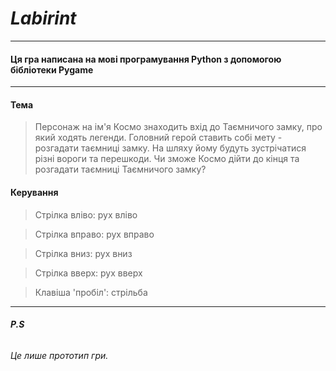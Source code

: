 # _Labirint_
___
#### Ця гра написана на мові програмування Python з допомогою бібліотеки Pygame
___

#### __Тема__
> Персонаж на ім'я Космо знаходить вхід до Таємничого замку, про який ходять легенди. Головний герой ставить собі мету - розгадати таємниці замку. На шляху йому будуть зустрічатися різні вороги та перешкоди. Чи зможе Космо дійти до кінця та розгадати таємниці Таємничого замку?

#### __Керування__ 
> Стрілка вліво: рух вліво

> Стрілка вправо: рух вправо

> Стрілка вниз: рух вниз

> Стрілка вверх: рух вверх

> Клавіша 'пробіл': стрільба

___
###### ___P.S___
_Це лише прототип гри._
